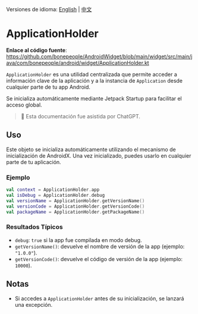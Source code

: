 Versiones de idioma: [English](./README.md) | [中文](./README.zh-CN.md)

# ApplicationHolder

**Enlace al código fuente**: https://github.com/bonepeople/AndroidWidget/blob/main/widget/src/main/java/com/bonepeople/android/widget/ApplicationHolder.kt

`ApplicationHolder` es una utilidad centralizada que permite acceder a información clave de la aplicación y a la instancia de `Application` desde cualquier parte de tu app Android.

Se inicializa automáticamente mediante Jetpack Startup para facilitar el acceso global.

> 📄 Esta documentación fue asistida por ChatGPT.

## Uso

Este objeto se inicializa automáticamente utilizando el mecanismo de inicialización de AndroidX. Una vez inicializado, puedes usarlo en cualquier parte de tu aplicación.

### Ejemplo

```kotlin
val context = ApplicationHolder.app
val isDebug = ApplicationHolder.debug
val versionName = ApplicationHolder.getVersionName()
val versionCode = ApplicationHolder.getVersionCode()
val packageName = ApplicationHolder.getPackageName()
```

### Resultados Típicos

- `debug`: `true` si la app fue compilada en modo debug.
- `getVersionName()`: devuelve el nombre de versión de la app (ejemplo: `"1.0.0"`).
- `getVersionCode()`: devuelve el código de versión de la app (ejemplo: `10000`).

## Notas

- Si accedes a `ApplicationHolder` antes de su inicialización, se lanzará una excepción.